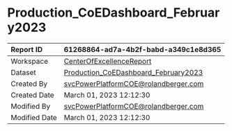 



# Production_CoEDashboard_February2023

|Report ID|61268864-ad7a-4b2f-babd-a349c1e8d365|
| :--- | :--- |
|Workspace|[CenterOfExcellenceReport](../Workspaces/CenterOfExcellenceReport.md)|
|Dataset|[Production_CoEDashboard_February2023](../Datasets/Production_CoEDashboard_February2023.md)|
|Created By|svcPowerPlatformCOE@rolandberger.com|
|Created Date|March 01, 2023 12:12:30|
|Modified By|svcPowerPlatformCOE@rolandberger.com|
|Modified Date|March 01, 2023 12:12:30|
